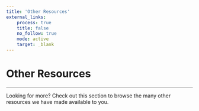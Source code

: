 ```yaml
---
title: 'Other Resources'
external_links:
    process: true
    title: false
    no_follow: true
    mode: active
    target: _blank
---
```


# Other Resources
---
Looking for more?  Check out this section to browse the many other resources we have made available to you.
<br>
<br>
<i class="fa fa-tasks fa-5x"></i>